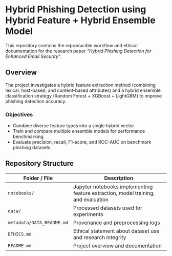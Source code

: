 # Hybrid Phishing Detection using Hybrid Feature + Hybrid Ensemble Model

This repository contains the reproducible workflow and ethical documentation for the research paper *"Hybrid Phishing Detection for Enhanced Email Security"*.

## Overview
The project investigates a hybrid feature extraction method (combining lexical, host-based, and content-based attributes)
and a hybrid ensemble classification strategy (Random Forest + XGBoost + LightGBM) to improve phishing detection accuracy.

### Objectives
- Combine diverse feature types into a single hybrid vector.
- Train and compare multiple ensemble models for performance benchmarking.
- Evaluate precision, recall, F1-score, and ROC-AUC on benchmark phishing datasets.

## Repository Structure
| Folder / File | Description |
|----------------|-------------|
| `notebooks/` | Jupyter notebooks implementing feature extraction, model training, and evaluation |
| `data/` | Processed datasets used for experiments |
| `metadata/DATA_README.md` | Provenance and preprocessing logs |
| `ETHICS.md` | Ethical statement about dataset use and research integrity |
| `README.md` | Project overview and documentation |


